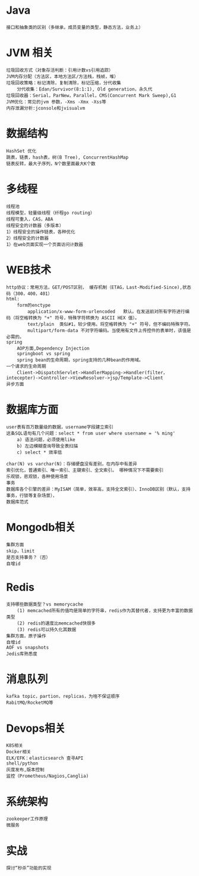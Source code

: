# Java
    接口和抽象类的区别（多继承，成员变量的类型，静态方法，业务上）
# JVM 相关
    垃圾回收方式（对象存活判断：引用计数vs引用追踪）
    JVM内存分配（方法区，本地方法区/方法栈，栈帧，堆）
    垃圾回收策略：标记清除，复制清除，标记压缩，分代收集
        分代收集：Edan/Survivor(8:1:1), Old generation，永久代
    垃圾回收器：Serial，ParNew，Parallel，CMS(Concurrent Mark Sweep),G1
    JVM优化：常见的jvm 参数，-Xms -Xmx -Xss等
    内存泄漏分析:jconsole和jvisualvm
# 数据结构
    HashSet 优化
    跳表，链表，hash表，树(B Tree), ConcurrentHashMap
    链表反转，最大子序列，N个数里面最大K个数
# 多线程
    线程池
    线程模型，轻量级线程（纤程go routing）
    线程可重入，CAS，ABA
    线程安全的计数器（多版本）
    1）线程安全的操作链表，各种优化
    2）线程安全的计数器
    1）在web页面实现一个页面访问计数器
# WEB技术
    http协议：常用方法，GET/POST区别， 缓存机制（ETAG，Last-Modified-Since),状态码（300，400，401）
    html: 
        form的enctype
            application/x-www-form-urlencoded	默认。在发送前对所有字符进行编码（将空格转换为 "+" 符号，特殊字符转换为 ASCII HEX 值）。
            text/plain	类似#1，较少使用。将空格转换为 "+" 符号，但不编码特殊字符。
            multipart/form-data	不对字符编码。当使用有文件上传控件的表单时，该值是必需的。
    spring
        AOP方面,Dependency Injection
        springboot vs spring
        spring bean的生命周期，spring支持的几种bean的作用域。
    一个请求的生命周期
        Client->DispatchServlet->HandlerMapping->Handler(filter，intecepter)->Controller->ViewResolver->jsp/Template->Client
    异步方面
# 数据库方面
    user表有百万数量级的数据，username字段建立索引
    这条SQL语句有几个问题：select * from user where username = '% ming'
        a) 语法问题，必须使用like
        b) 左边模糊查询导致全表扫描
        c) select * 效率低
    
    char(N) vs varchar(N)：存储硬盘没有差别，在内存中有差异
    索引优化，普通索引、唯一索引、主键索引、全文索引。 哪种情况下不需要索引
    乐观锁，悲观锁，各种使用场景
    事务
    数据库各个引擎的差异：MyISAM（简单，效率高，支持全文索引）、InnoDB区别（默认，支持事务，行锁等复杂场景），
    数据库范式
# Mongodb相关
    集群方面
    skip，limit
    是否支持事务？（否）
    自增id
# Redis
    支持哪些数据类型？vs memorycache
        (1) memcached所有的值均是简单的字符串，redis作为其替代者，支持更为丰富的数据类型
        (2) redis的速度比memcached快很多
        (3) redis可以持久化其数据
    集群方面，原子操作
    自增id
    AOF vs snapshots
    Jedis库熟悉度
# 消息队列
    kafka topic，partion，replicas，为啥不保证顺序
    RabitMQ/RocketMQ等
# Devops相关
    K8S相关
    Docker相关
    ELK/EFK：elasticsearch 查寻API
    shell/python
    灰度发布,版本控制
    监控（Prometheus/Nagios,Canglia)

# 系统架构
    zookeeper工作原理
    微服务
# 实战
    探讨“秒杀”功能的实现


